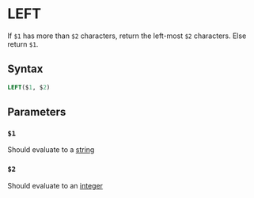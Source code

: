 # LEFT
If `$1` has more than `$2` characters, return the left-most `$2` characters. Else return `$1`.

## Syntax
```SQL
LEFT($1, $2)
```

## Parameters

### `$1`
Should evaluate to a [string](/other/types.md#text)

### `$2`
Should evaluate to an [integer](/other/types.md#unsigned_integer)
